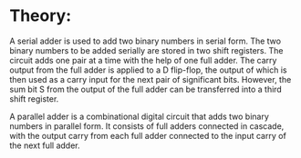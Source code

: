 # Theory:

A serial adder is used to add two binary numbers in serial form. The two binary numbers to be added serially are stored in two shift registers. The circuit adds one pair at a time with the help of one full adder. The carry output from the full adder is applied to a D flip-flop, the output of which is then used as a carry input for the next pair of significant bits. However, the sum bit S from the output of the full adder can be transferred into a third shift register. 

A parallel adder is a combinational digital circuit that adds two binary numbers in parallel form. It consists of full adders connected in cascade, with the output carry from each full adder connected to the input carry of the next full adder.